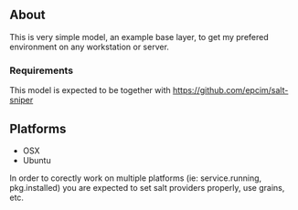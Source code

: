 
## About

This is very simple model, an example base layer, to get my prefered environment on any workstation or server.

### Requirements

This model is expected to be together with https://github.com/epcim/salt-sniper

## Platforms

- OSX
- Ubuntu

In order to corectly work on multiple platforms (ie: service.running, pkg.installed)
you are expected to set salt providers properly, use grains, etc.


